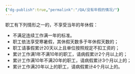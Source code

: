 ```yaml
---
{"dg-publish":true,"permalink":"/QA/没有年假的情况/"}
---
```


职工有下列情形之一的，不享受当年的年休假：  
- 不满足连续工作满一年的标准。
- 职工依法享受寒暑假，其休假天数多于年休假天数的；  
- 职工请事假累计20天以上且单位按照规定不扣工资的；  
- 累计工作满1年不满10年的职工，请病假累计2个月以上的； 
- 累计工作满10年不满20年的职工，请病假累计3个月以上的；  
- 累计工作满20年以上的职工，请病假累计4个月以上的。
